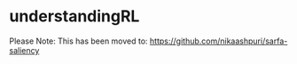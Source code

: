 # understandingRL
Please Note: This has been moved to: https://github.com/nikaashpuri/sarfa-saliency

